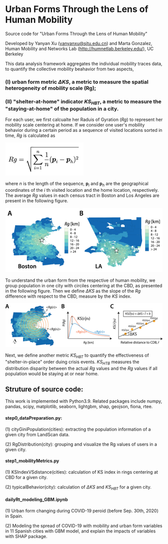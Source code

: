 # Urban Forms Through the Lens of Human Mobility


Source code for "Urban Forms Through the Lens of Human Mobility"

Developed by Yanyan Xu (yanyanxu@sjtu.edu.cn) and Marta Gonzalez, Human Mobility and Networks Lab (http://humnetlab.berkeley.edu/), UC Berkeley


This data analysis framework aggregates the individual mobility traces data, to quantify the collective mobility beahavior from two aspects,

### (I) urban form metric $\Delta KS$, a metric to measure the spatial heterogeneity of mobility scale (Rg);

### (II) "shelter-at-home" indicator $KS_{HBT}$, a metric to measure the "staying-at-home" of the population in a city.

For each user, we first calcualte her Raduis of Gyration ($Rg$) to represent her mobility scale centering at home. If we consider one user's mobility behavior during a certain period as a sequence of visited locations sorted in time, $Rg$ is calculated as

<img src="./images/RgEq.png" width="250">

where $n$ 
is the length of the sequence, 
$\mathbf{p}_i$ and $\mathbf{p}_h$ are the geographical coordinates of the $i$ th
visited location and the home location, respectively. 
The average $Rg$ values in each census tract in Boston and Los Angeles are present in the following figure.

![alt text](./images/Rgs.png?raw=true)

To understand the urban form from the respective of human mobility, we group population in one city with circiles centering at the CBD, as presented in the following figure. Then we define $\Delta KS$ as the slope of the $Rg$ difference with respect to the CBD, measure by the $KS$ index.

![alt text](./images/DeltaKS.png?raw=true)

Next, we define another metric $KS_{HBT}$ to quantify the effectiveness of "shelter-in-place" order duing crisis events. $KS_{HTB}$ measures the distribution disparity between the actual $Rg$ values and the $Rg$ values if all population would be staying at or near home.


## Struture of source code:

This work is implemented with Python3.9. Related packages include numpy, pandas, scipy, matplotlib, seaborn, lightgbm, shap, geojson, fiona, rtee.

#### step0_dataPreparation.py: 
(1) cityGiniPopulation(cities): extracting the population information of a given city from LandScan data.

(2) RgDistribution(city): grouping and visualize the Rg values of users in a given city.

#### step1_mobilityMetrics.py
(1) KSIndexVSdistance(cities): calculation of KS index in rings centering at CBD for a given city.

(2) typicalBehavior(city): calculation of $\Delta KS$ and $KS_{HBT}$ for a given city.

#### dailyRt_modeling_GBM.ipynb
(1) Urban form changing during COVID-19 peroid (before Sep. 30th, 2020) in Spain.

(2) Modeling the spread of COVID-19 with mobility and urban form variables in 11 Spanish cities with GBM model, and explain the impacts of variables with SHAP package.
